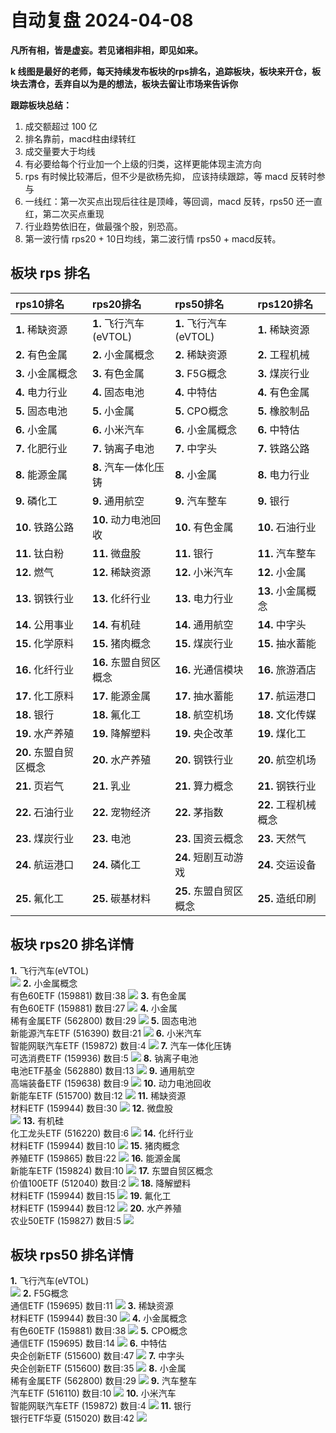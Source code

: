 # 自动复盘 2024-04-08

**凡所有相，皆是虚妄。若见诸相非相，即见如来。**

**k 线图是最好的老师，每天持续发布板块的rps排名，追踪板块，板块来开仓，板块去清仓，丢弃自以为是的想法，板块去留让市场来告诉你**
        
**跟踪板块总结：**
1. 成交额超过 100 亿
2. 排名靠前，macd柱由绿转红
3. 成交量要大于均线
4. 有必要给每个行业加一个上级的归类，这样更能体现主流方向
5. rps 有时候比较滞后，但不少是欲杨先抑， 应该持续跟踪，等 macd 反转时参与
6. 一线红：第一次买点出现后往往是顶峰，等回调，macd 反转，rps50 还一直红，第二次买点重现
7. 行业趋势依旧在，做最强个股，别恐高。
8. 第一波行情 rps20 + 10日均线，第二波行情 rps50 + macd反转。
        
## 板块 rps 排名
| rps10排名              | rps20排名              | rps50排名              | rps120排名           |
|:-----------------------|:-----------------------|:-----------------------|:---------------------|
| **1.** 稀缺资源        | **1.** 飞行汽车(eVTOL) | **1.** 飞行汽车(eVTOL) | **1.** 稀缺资源      |
| **2.** 有色金属        | **2.** 小金属概念      | **2.** 稀缺资源        | **2.** 工程机械      |
| **3.** 小金属概念      | **3.** 有色金属        | **3.** F5G概念         | **3.** 煤炭行业      |
| **4.** 电力行业        | **4.** 固态电池        | **4.** 中特估          | **4.** 有色金属      |
| **5.** 固态电池        | **5.** 小金属          | **5.** CPO概念         | **5.** 橡胶制品      |
| **6.** 小金属          | **6.** 小米汽车        | **6.** 小金属概念      | **6.** 中特估        |
| **7.** 化肥行业        | **7.** 钠离子电池      | **7.** 中字头          | **7.** 铁路公路      |
| **8.** 能源金属        | **8.** 汽车一体化压铸  | **8.** 小金属          | **8.** 电力行业      |
| **9.** 磷化工          | **9.** 通用航空        | **9.** 汽车整车        | **9.** 银行          |
| **10.** 铁路公路       | **10.** 动力电池回收   | **10.** 有色金属       | **10.** 石油行业     |
| **11.** 钛白粉         | **11.** 微盘股         | **11.** 银行           | **11.** 汽车整车     |
| **12.** 燃气           | **12.** 稀缺资源       | **12.** 小米汽车       | **12.** 小金属       |
| **13.** 钢铁行业       | **13.** 化纤行业       | **13.** 电力行业       | **13.** 小金属概念   |
| **14.** 公用事业       | **14.** 有机硅         | **14.** 通用航空       | **14.** 中字头       |
| **15.** 化学原料       | **15.** 猪肉概念       | **15.** 煤炭行业       | **15.** 抽水蓄能     |
| **16.** 化纤行业       | **16.** 东盟自贸区概念 | **16.** 光通信模块     | **16.** 旅游酒店     |
| **17.** 化工原料       | **17.** 能源金属       | **17.** 抽水蓄能       | **17.** 航运港口     |
| **18.** 银行           | **18.** 氟化工         | **18.** 航空机场       | **18.** 文化传媒     |
| **19.** 水产养殖       | **19.** 降解塑料       | **19.** 央企改革       | **19.** 煤化工       |
| **20.** 东盟自贸区概念 | **20.** 水产养殖       | **20.** 钢铁行业       | **20.** 航空机场     |
| **21.** 页岩气         | **21.** 乳业           | **21.** 算力概念       | **21.** 钢铁行业     |
| **22.** 石油行业       | **22.** 宠物经济       | **22.** 茅指数         | **22.** 工程机械概念 |
| **23.** 煤炭行业       | **23.** 电池           | **23.** 国资云概念     | **23.** 天然气       |
| **24.** 航运港口       | **24.** 磷化工         | **24.** 短剧互动游戏   | **24.** 交运设备     |
| **25.** 氟化工         | **25.** 碳基材料       | **25.** 东盟自贸区概念 | **25.** 造纸印刷     |
## 板块 rps20 排名详情
**1.** 飞行汽车(eVTOL)<br/>
 ![](https://sykent-blog-image.oss-cn-beijing.aliyuncs.com/quant/image/2024/4/1712563509022-tmp.jpg)
**2.** 小金属概念<br/>有色60ETF (159881) 数目:38
 ![](https://sykent-blog-image.oss-cn-beijing.aliyuncs.com/quant/image/2024/4/1712563510437-tmp.jpg)
**3.** 有色金属<br/>有色60ETF (159881) 数目:27
 ![](https://sykent-blog-image.oss-cn-beijing.aliyuncs.com/quant/image/2024/4/1712563511372-tmp.jpg)
**4.** 小金属<br/>稀有金属ETF (562800) 数目:29
 ![](https://sykent-blog-image.oss-cn-beijing.aliyuncs.com/quant/image/2024/4/1712563512381-tmp.jpg)
**5.** 固态电池<br/>新能源汽车ETF (516390) 数目:21
 ![](https://sykent-blog-image.oss-cn-beijing.aliyuncs.com/quant/image/2024/4/1712563513274-tmp.jpg)
**6.** 小米汽车<br/>智能网联汽车ETF (159872) 数目:4
 ![](https://sykent-blog-image.oss-cn-beijing.aliyuncs.com/quant/image/2024/4/1712563513907-tmp.jpg)
**7.** 汽车一体化压铸<br/>可选消费ETF (159936) 数目:5
 ![](https://sykent-blog-image.oss-cn-beijing.aliyuncs.com/quant/image/2024/4/1712563514844-tmp.jpg)
**8.** 钠离子电池<br/>电池ETF基金 (562880) 数目:13
 ![](https://sykent-blog-image.oss-cn-beijing.aliyuncs.com/quant/image/2024/4/1712563515804-tmp.jpg)
**9.** 通用航空<br/>高端装备ETF (159638) 数目:9
 ![](https://sykent-blog-image.oss-cn-beijing.aliyuncs.com/quant/image/2024/4/1712563516775-tmp.jpg)
**10.** 动力电池回收<br/>新能车ETF (515700) 数目:12
 ![](https://sykent-blog-image.oss-cn-beijing.aliyuncs.com/quant/image/2024/4/1712563517666-tmp.jpg)
**11.** 稀缺资源<br/>材料ETF (159944) 数目:30
 ![](https://sykent-blog-image.oss-cn-beijing.aliyuncs.com/quant/image/2024/4/1712563518570-tmp.jpg)
**12.** 微盘股<br/>
 ![](https://sykent-blog-image.oss-cn-beijing.aliyuncs.com/quant/image/2024/4/1712563519079-tmp.jpg)
**13.** 有机硅<br/>化工龙头ETF (516220) 数目:6
 ![](https://sykent-blog-image.oss-cn-beijing.aliyuncs.com/quant/image/2024/4/1712563519991-tmp.jpg)
**14.** 化纤行业<br/>材料ETF (159944) 数目:10
 ![](https://sykent-blog-image.oss-cn-beijing.aliyuncs.com/quant/image/2024/4/1712563520899-tmp.jpg)
**15.** 猪肉概念<br/>养殖ETF (159865) 数目:22
 ![](https://sykent-blog-image.oss-cn-beijing.aliyuncs.com/quant/image/2024/4/1712563521841-tmp.jpg)
**16.** 能源金属<br/>新能车ETF (159824) 数目:10
 ![](https://sykent-blog-image.oss-cn-beijing.aliyuncs.com/quant/image/2024/4/1712563522719-tmp.jpg)
**17.** 东盟自贸区概念<br/>价值100ETF (512040) 数目:2
 ![](https://sykent-blog-image.oss-cn-beijing.aliyuncs.com/quant/image/2024/4/1712563523389-tmp.jpg)
**18.** 降解塑料<br/>材料ETF (159944) 数目:15
 ![](https://sykent-blog-image.oss-cn-beijing.aliyuncs.com/quant/image/2024/4/1712563524283-tmp.jpg)
**19.** 氟化工<br/>材料ETF (159944) 数目:12
 ![](https://sykent-blog-image.oss-cn-beijing.aliyuncs.com/quant/image/2024/4/1712563525327-tmp.jpg)
**20.** 水产养殖<br/>农业50ETF (159827) 数目:5
 ![](https://sykent-blog-image.oss-cn-beijing.aliyuncs.com/quant/image/2024/4/1712563526244-tmp.jpg)

## 板块 rps50 排名详情
**1.** 飞行汽车(eVTOL)<br/>
 ![](https://sykent-blog-image.oss-cn-beijing.aliyuncs.com/quant/image/2024/4/1712563526855-tmp.jpg)
**2.** F5G概念<br/>通信ETF (159695) 数目:11
 ![](https://sykent-blog-image.oss-cn-beijing.aliyuncs.com/quant/image/2024/4/1712563527841-tmp.jpg)
**3.** 稀缺资源<br/>材料ETF (159944) 数目:30
 ![](https://sykent-blog-image.oss-cn-beijing.aliyuncs.com/quant/image/2024/4/1712563528732-tmp.jpg)
**4.** 小金属概念<br/>有色60ETF (159881) 数目:38
 ![](https://sykent-blog-image.oss-cn-beijing.aliyuncs.com/quant/image/2024/4/1712563529629-tmp.jpg)
**5.** CPO概念<br/>通信ETF (159695) 数目:14
 ![](https://sykent-blog-image.oss-cn-beijing.aliyuncs.com/quant/image/2024/4/1712563530566-tmp.jpg)
**6.** 中特估<br/>央企创新ETF (515600) 数目:47
 ![](https://sykent-blog-image.oss-cn-beijing.aliyuncs.com/quant/image/2024/4/1712563531483-tmp.jpg)
**7.** 中字头<br/>央企创新ETF (515600) 数目:35
 ![](https://sykent-blog-image.oss-cn-beijing.aliyuncs.com/quant/image/2024/4/1712563532434-tmp.jpg)
**8.** 小金属<br/>稀有金属ETF (562800) 数目:29
 ![](https://sykent-blog-image.oss-cn-beijing.aliyuncs.com/quant/image/2024/4/1712563533363-tmp.jpg)
**9.** 汽车整车<br/>汽车ETF (516110) 数目:10
 ![](https://sykent-blog-image.oss-cn-beijing.aliyuncs.com/quant/image/2024/4/1712563534331-tmp.jpg)
**10.** 小米汽车<br/>智能网联汽车ETF (159872) 数目:4
 ![](https://sykent-blog-image.oss-cn-beijing.aliyuncs.com/quant/image/2024/4/1712563534930-tmp.jpg)
**11.** 银行<br/>银行ETF华夏 (515020) 数目:42
 ![](https://sykent-blog-image.oss-cn-beijing.aliyuncs.com/quant/image/2024/4/1712563535878-tmp.jpg)
